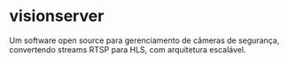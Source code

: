 # visionserver
Um software open source para gerenciamento de câmeras de segurança, convertendo streams RTSP para HLS, com arquitetura escalável.
